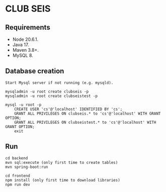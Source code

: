 # CLUB SEIS

## Requirements

- Node 20.6.1.
- Java 17.
- Maven 3.8+.
- MySQL 8.

## Database creation

```
Start Mysql server if not running (e.g. mysqld).

mysqladmin -u root create clubseis -p
mysqladmin -u root create clubseistest -p

mysql -u root -p
    CREATE USER 'cs'@'localhost' IDENTIFIED BY 'cs';
    GRANT ALL PRIVILEGES ON clubseis.* to 'cs'@'localhost' WITH GRANT OPTION;
    GRANT ALL PRIVILEGES ON clubseistest.* to 'cs'@'localhost' WITH GRANT OPTION;
    exit
```

## Run

```
cd backend
mvn sql:execute (only first time to create tables)
mvn spring-boot:run

cd frontend
npm install (only first time to download libraries)
npm run dev
```
